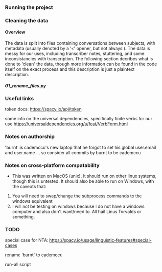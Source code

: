 





### Running the project

### Cleaning the data

#### Overview

The data is split into files containing conversations between subjects, with metadata \(usually denoted by a \'\<\' opener, but not always \). The data is messy for our uses, including transcriber notes, stuttering, and some inconsistancies with transcription. The following section decribes what is done to \'clean\' the data, though more information can be found in the code itself on the exact process and this description is just a plaintext description.

##### 01_rename_files.py


### Useful links

token docs:
https://spacy.io/api/token

some info on the universal dependencies, specifically finite verbs for our use
https://universaldependencies.org/u/feat/VerbForm.html

### Notes on authorship

'burnt' is cademccu's new laptop that he forgot to set his global user.email and user.name ... so consider all commits by burnt to be cademccu


### Notes on cross-platform compatability

* This was written on MacOS (unix). It should run on other linux systems, though this is untested. It should also be able to run on Windows, with the caveots that:
1. You will need to swap/change the subprocess commands to the windows equivalent
2. I will not be testing on windows because I do not have a windows computer and also don't want/need to. All hail Linus Torvalds or something.


### TODO

special case for NTA: https://spacy.io/usage/linguistic-features#special-cases

rename 'burnt' to cademccu

run-all script
